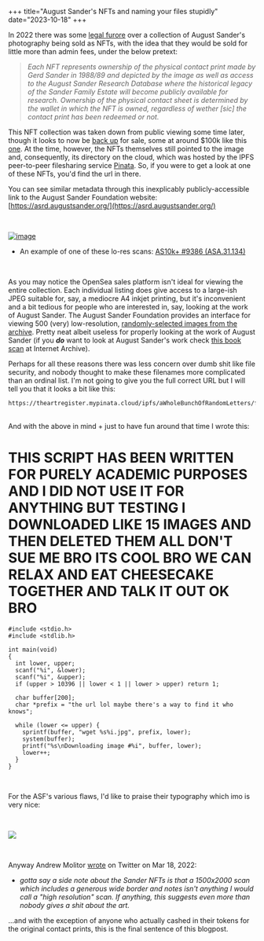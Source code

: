 +++
title="August Sander's NFTs and naming your files stupidly"
date="2023-10-18"
+++

In 2022 there was some [legal furore](https://www.theartnewspaper.com/2022/05/06/major-court-battle-looms-over-nft-launch-of-august-sander-photographs) over a collection of August Sander's photography being sold as NFTs, with the idea that they would be sold for little more than admin fees, under the below pretext:

>*Each NFT represents ownership of the physical contact print made by Gerd Sander in 1988/89 and depicted by the image as well as access to the August Sander Research Database where the historical legacy of the Sander Family Estate will become publicly available for research. Ownership of the physical contact sheet is determined by the wallet in which the NFT is owned, regardless of wether [sic] the contact print has been redeemed or not.*

This NFT collection was taken down from public viewing some time later, though it looks to now be [back up](https://opensea.io/collection/august-sander-10k-collection) for sale, some at around $100k like this [one](https://opensea.io/assets/ethereum/0x7037843d739d846cdce3a6839a80f7d70b60b99a/1089). At the time, however, the NFTs themselves still pointed to the image and, consequently, its directory on the cloud, which was hosted by the IPFS peer-to-peer filesharing service [Pinata](http://mypinata.cloud). So, if you were to get a look at one of these NFTs, you'd find the url in there.  

You can see similar metadata through this inexplicably publicly-accessible link to the August Sander Foundation website: [https://asrd.augustsander.org/](https://asrd.augustsander.org/)  

<br>

[![image](https://i.seadn.io/gcs/files/433ead1d9a080d24cdc41d59ca15a392.jpg?auto=format&dpr=1&w=3840)](https://opensea.io/assets/ethereum/0x7037843d739d846cdce3a6839a80f7d70b60b99a/6452)  
- An example of one of these lo-res scans: [AS10k+ #9386 (ASA.31.134)](https://opensea.io/assets/ethereum/0x7037843d739d846cdce3a6839a80f7d70b60b99a/6452)

<br>

As you may notice the OpenSea sales platform isn't ideal for viewing the entire collection. Each individual listing does give access to a large-ish JPEG suitable for, say, a mediocre A4 inkjet printing, but it's inconvenient and a bit tedious for people who are interested in, say, looking at the work of August Sander.  The August Sander Foundation provides an interface for viewing 500 (very) low-resolution, [randomly-selected images from the archive](https://augustsander.org/page/sammlung). Pretty neat albeit useless for properly looking at the work of August Sander   (if you ***do*** want to look at August Sander's work check [this book scan](https://archive.org/details/augustsanderphot0000sand/mode/2up?view=theater&ui=embed&wrapper=false) at Internet Archive).   

Perhaps for all these reasons there was less concern over dumb shit like file security, and nobody thought to make these filenames more complicated than an ordinal list. I'm not going to give you the full correct URL but I will tell you that it looks a bit like this:

```
https://theartregister.mypinata.cloud/ipfs/aWholeBunchOfRandomLetters/full/1.jpg
```  
  
<br>
And with the above in mind + just to have fun around that time I wrote this:  

# THIS SCRIPT HAS BEEN WRITTEN FOR PURELY ACADEMIC PURPOSES AND I DID NOT USE IT FOR ANYTHING BUT TESTING I DOWNLOADED LIKE 15 IMAGES AND THEN DELETED THEM ALL DON'T SUE ME BRO ITS COOL BRO WE CAN RELAX AND EAT CHEESECAKE TOGETHER AND TALK IT OUT OK BRO
 
```
#include <stdio.h>
#include <stdlib.h>

int main(void)
{
  int lower, upper;
  scanf("%i", &lower);
  scanf("%i", &upper);
  if (upper > 10396 || lower < 1 || lower > upper) return 1;
  
  char buffer[200];
  char *prefix = "the url lol maybe there's a way to find it who knows";
  
  while (lower <= upper) {
    sprintf(buffer, "wget %s%i.jpg", prefix, lower);
    system(buffer);
    printf("%s\nDownloading image #%i", buffer, lower);
    lower++;
  }
}
```

<br>

For the ASF's various flaws, I'd like to praise their typography which imo is very nice:

<br>

![](https://augustsander.org/img/name_black.png?1553514393)

<br>
  
Anyway Andrew Molitor [wrote](https://twitter.com/amolitor99/status/1504850168377589760) on Twitter on Mar 18, 2022:
- *gotta say a side note about the Sander NFTs is that a 1500x2000 scan which includes a generous wide border and notes isn't anything I would call a "high resolution" scan. If anything, this suggests even more than nobody gives a shit about the art.*

...and with the exception of anyone who actually cashed in their tokens for the original contact prints, this is the final sentence of this blogpost.
